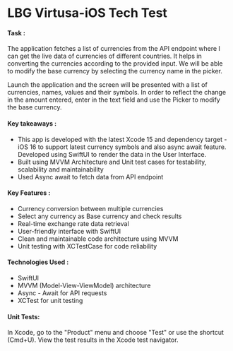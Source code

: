 # LBG Virtusa-iOS Tech Test

#### Task :
The application fetches a list of currencies from the API endpoint where I can get the live data of currencies of different countries. It helps in converting the currencies according to the provided input. We will be able to modify the base currency by selecting the currency name in the picker.

Launch the application and the screen will be presented with a list of currencies, names, values and their symbols. In order to reflect the change in the amount entered, enter in the text field and use the Picker to modify the base currency.

#### Key takeaways :

- This app is developed with the latest Xcode 15 and dependency target - iOS 16 to support latest currency symbols and also async await feature. Developed using SwiftUI to render the data in the User Interface.
- Built using MVVM Architecture and Unit test cases for testability, scalability and maintainability
- Used Async await to fetch data from API endpoint

#### Key Features :

- Currency conversion between multiple currencies
- Select any currency as Base currency and check results
- Real-time exchange rate data retrieval
- User-friendly interface with SwiftUI
- Clean and maintainable code architecture using MVVM
- Unit testing with XCTestCase for code reliability

#### Technologies Used :

- SwiftUI
- MVVM (Model-View-ViewModel) architecture
- Async - Await for API requests
- XCTest for unit testing

#### Unit Tests: 

In Xcode, go to the "Product" menu and choose "Test" or use the shortcut (Cmd+U).
View the test results in the Xcode test navigator.
